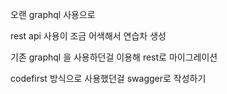 오랜 graphql 사용으로 

rest api 사용이 조금 어색해서 연습차 생성

기존 graphql 을 사용하던걸 이용해 rest로 마이그레이션

codefirst 방식으로 사용했던걸 swagger로 작성하기
